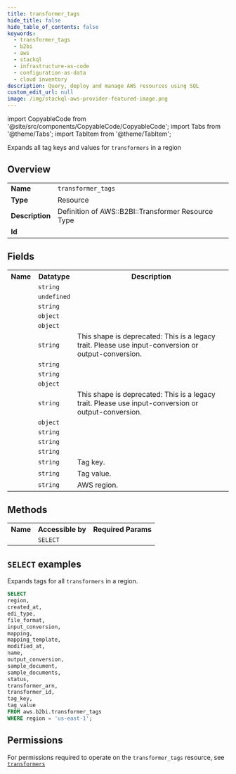 ```yaml
---
title: transformer_tags
hide_title: false
hide_table_of_contents: false
keywords:
  - transformer_tags
  - b2bi
  - aws
  - stackql
  - infrastructure-as-code
  - configuration-as-data
  - cloud inventory
description: Query, deploy and manage AWS resources using SQL
custom_edit_url: null
image: /img/stackql-aws-provider-featured-image.png
---
```


import CopyableCode from '@site/src/components/CopyableCode/CopyableCode';
import Tabs from '@theme/Tabs';
import TabItem from '@theme/TabItem';

Expands all tag keys and values for <code>transformers</code> in a region

## Overview
<table>
<tbody>
<tr><td><b>Name</b></td><td><code>transformer_tags</code></td></tr>
<tr><td><b>Type</b></td><td>Resource</td></tr>
<tr><td><b>Description</b></td><td>Definition of AWS::B2BI::Transformer Resource Type</td></tr>
<tr><td><b>Id</b></td><td><CopyableCode code="aws.b2bi.transformer_tags" /></td></tr>
</tbody>
</table>

## Fields
<table>
<tbody>
<tr><th>Name</th><th>Datatype</th><th>Description</th></tr><tr><td><CopyableCode code="created_at" /></td><td><code>string</code></td><td></td></tr>
<tr><td><CopyableCode code="edi_type" /></td><td><code>undefined</code></td><td></td></tr>
<tr><td><CopyableCode code="file_format" /></td><td><code>string</code></td><td></td></tr>
<tr><td><CopyableCode code="input_conversion" /></td><td><code>object</code></td><td></td></tr>
<tr><td><CopyableCode code="mapping" /></td><td><code>object</code></td><td></td></tr>
<tr><td><CopyableCode code="mapping_template" /></td><td><code>string</code></td><td>This shape is deprecated: This is a legacy trait. Please use input-conversion or output-conversion.</td></tr>
<tr><td><CopyableCode code="modified_at" /></td><td><code>string</code></td><td></td></tr>
<tr><td><CopyableCode code="name" /></td><td><code>string</code></td><td></td></tr>
<tr><td><CopyableCode code="output_conversion" /></td><td><code>object</code></td><td></td></tr>
<tr><td><CopyableCode code="sample_document" /></td><td><code>string</code></td><td>This shape is deprecated: This is a legacy trait. Please use input-conversion or output-conversion.</td></tr>
<tr><td><CopyableCode code="sample_documents" /></td><td><code>object</code></td><td></td></tr>
<tr><td><CopyableCode code="status" /></td><td><code>string</code></td><td></td></tr>
<tr><td><CopyableCode code="transformer_arn" /></td><td><code>string</code></td><td></td></tr>
<tr><td><CopyableCode code="transformer_id" /></td><td><code>string</code></td><td></td></tr>
<tr><td><CopyableCode code="tag_key" /></td><td><code>string</code></td><td>Tag key.</td></tr>
<tr><td><CopyableCode code="tag_value" /></td><td><code>string</code></td><td>Tag value.</td></tr>
<tr><td><CopyableCode code="region" /></td><td><code>string</code></td><td>AWS region.</td></tr>
</tbody>
</table>

## Methods

<table>
<tbody>
  <tr>
    <th>Name</th>
    <th>Accessible by</th>
    <th>Required Params</th>
  </tr>
  <tr>
    <td><CopyableCode code="list_resources" /></td>
    <td><code>SELECT</code></td>
    <td><CopyableCode code="region" /></td>
  </tr>
</tbody>
</table>

## `SELECT` examples
Expands tags for all <code>transformers</code> in a region.
```sql
SELECT
region,
created_at,
edi_type,
file_format,
input_conversion,
mapping,
mapping_template,
modified_at,
name,
output_conversion,
sample_document,
sample_documents,
status,
transformer_arn,
transformer_id,
tag_key,
tag_value
FROM aws.b2bi.transformer_tags
WHERE region = 'us-east-1';
```


## Permissions

For permissions required to operate on the <code>transformer_tags</code> resource, see <a href="/services/b2bi/transformers/#permissions"><code>transformers</code></a>

